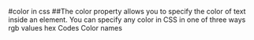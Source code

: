 #color in css
##The color property allows you to specify the color of text inside an element. You can specify any color in CSS in one of three ways
rgb values
 hex Codes
 Color names 
